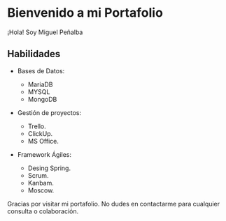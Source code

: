 # Bienvenido a mi Portafolio

¡Hola! Soy Miguel Peñalba


## Habilidades

- Bases de Datos: 
  - MariaDB
  - MYSQL
  - MongoDB

- Gestión de proyectos: 
  - Trello.
  - ClickUp.
  - MS Office.

- Framework Ágiles: 
   - Desing Spring. 
   - Scrum.
   - Kanbam.
   - Moscow.


Gracias por visitar mi portafolio. No dudes en contactarme para cualquier consulta o colaboración.

